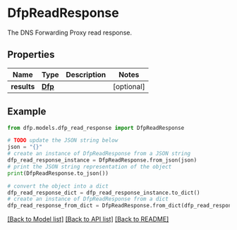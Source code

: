 # DfpReadResponse

The DNS Forwarding Proxy read response.

## Properties

Name | Type | Description | Notes
------------ | ------------- | ------------- | -------------
**results** | [**Dfp**](Dfp.md) |  | [optional] 

## Example

```python
from dfp.models.dfp_read_response import DfpReadResponse

# TODO update the JSON string below
json = "{}"
# create an instance of DfpReadResponse from a JSON string
dfp_read_response_instance = DfpReadResponse.from_json(json)
# print the JSON string representation of the object
print(DfpReadResponse.to_json())

# convert the object into a dict
dfp_read_response_dict = dfp_read_response_instance.to_dict()
# create an instance of DfpReadResponse from a dict
dfp_read_response_from_dict = DfpReadResponse.from_dict(dfp_read_response_dict)
```
[[Back to Model list]](../README.md#documentation-for-models) [[Back to API list]](../README.md#documentation-for-api-endpoints) [[Back to README]](../README.md)


